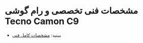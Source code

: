 # مشخصات فنی تخصصی و رام گوشی Tecno Camon C9

* ببینید: [مشخصات کامل فنی](https://www.devicespecifications.com/en/model/cd514107)
